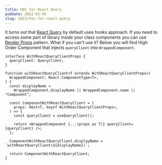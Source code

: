 ```yaml
---
title: HOC for React Query
pubDate: 2022-02-05
slug: 2022/hoc-for-react-query
---
```


It turns out that [React Query](https://react-query.tanstack.com/) by default uses hooks approach. If you need to access some part of library inside your class components you can use [Render Props](https://stackoverflow.com/questions/65609409/how-can-i-use-react-query-in-a-react-class-component)
pattern. What if you can't use it? Below you will find High Order Component that injects `queryClient` into `WrappedComponent`.

```tsx
interface WithReactQueryClientProps {
  queryClient: QueryClient;
}

function withReactQueryClient<T extends WithReactQueryClientProps>(
  WrappedComponent: React.ComponentType<T>,
) {
  const displayName =
    WrappedComponent.displayName || WrappedComponent.name || "Component";

  const ComponentWithReactQueryClient = (
    props: Omit<T, keyof WithReactQueryClientProps>,
  ) => {
    const queryClient = useQueryClient();

    return <WrappedComponent {...(props as T)} queryClient={queryClient} />;
  };

  ComponentWithReactQueryClient.displayName = `withReactQueryClient(${displayName})`;

  return ComponentWithReactQueryClient;
}
```
